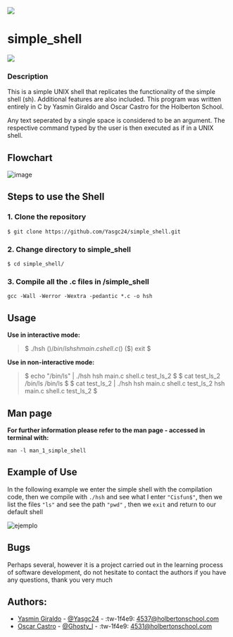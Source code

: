 ![](https://camo.githubusercontent.com/2dec91e6bf9bc9cb3957f84ed9fe8e9a00dd6139eeeb04d3e2dae81977572059/68747470733a2f2f692e6962622e636f2f6e4d74525851522f486f6c626572746f6e2e706e67)
# simple_shell
![](https://pbs.twimg.com/media/FPRgViBXEAkkHpI?format=jpg&name=large)
### Description

This is a simple UNIX shell that replicates the functionality of the simple shell (sh). Additional features are also included. This program was written entirely in C by Yasmin Giraldo and Oscar Castro for the Holberton School.

 Any text seperated by a single space is considered to be an argument. The respective command typed by the user is then executed as if in a UNIX shell.
 
## Flowchart

![image](https://user-images.githubusercontent.com/98331961/165128217-9733a8dd-986b-4d63-88d3-00418bef50b9.png)

## Steps to use the Shell

### 1. Clone the repository

`$ git clone https://github.com/Yasgc24/simple_shell.git`

### 2. Change directory to simple_shell

`$ cd simple_shell/`

### 3. Compile all the .c files in /simple_shell

`gcc -Wall -Werror -Wextra -pedantic *.c -o hsh`

## Usage

**Use in interactive mode:**
 >$ ./hsh 
    ($) /bin/ls hsh main.c shell.c 
    ($) 
    ($) exit $

**Use in non-interactive mode:**

>$ echo "/bin/ls" | ./hsh hsh main.c shell.c test_ls_2 
$ 
$ cat test_ls_2 /bin/ls /bin/ls 
$ 
$ cat test_ls_2 | ./hsh hsh main.c shell.c test_ls_2 hsh main.c shell.c test_ls_2 
$

## Man page

**For further information please refer to the man page - accessed in terminal with:**

`man -l man_1_simple_shell`

## Example of Use

In the following example we enter the simple shell with the compilation code, then we compile with `./hsh` and see what I enter `"Cisfun$"`, then we list the files `"ls"` and see the path `"pwd"` , then we `exit` and return to our default shell


![ejemplo](https://user-images.githubusercontent.com/98331961/165084046-8e46bd4e-f437-479e-af2a-b3378297922a.png)


## Bugs

Perhaps several, however it is a project carried out in the learning process of software development, do not hesitate to contact the authors if you have any questions, thank you very much

## Authors:
- [Yasmin Giraldo](https://github.com/Yasgc24) - [@Yasgc24](https://twitter.com/Yasgc24) -  :tw-1f4e9: 4537@holbertonschool.com
- [Oscar Castro](https://github.com/GhostyO17) -  [@Ghosty_l](https://twitter.com/Ghosty_l) - :tw-1f4e9:  4531@holbertonschool.com
